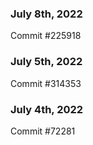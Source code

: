 ### July 8th, 2022

Commit #225918

### July 5th, 2022

Commit #314353


### July 4th, 2022

Commit #72281

